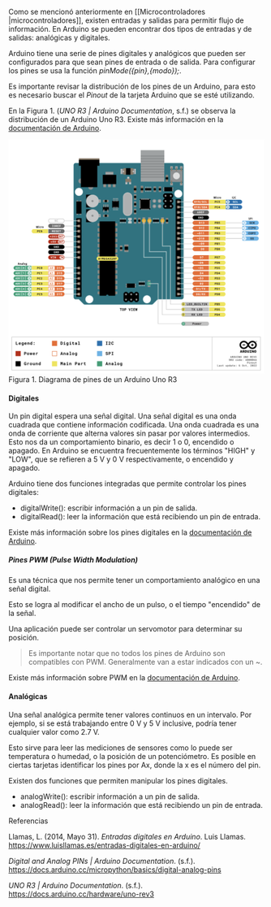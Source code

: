
Como se mencionó anteriormente en [[Microcontroladores |microcontroladores]],  existen entradas y salidas para permitir flujo de información. En Arduino se pueden encontrar dos tipos de entradas y de salidas: analógicas y digitales.

Arduino tiene una serie de pines digitales y analógicos que pueden ser configurados para que sean pines de entrada o de salida. 
Para configurar los pines se usa la función *pinMode({pin},{modo});*.

Es importante revisar la distribución de los pines de un Arduino, para esto es necesario buscar el *Pinout* de la tarjeta Arduino que se esté utilizando.

En la Figura 1. (_UNO R3 | Arduino Documentation_, s.f.) se observa la distribución de un Arduino Uno R3. Existe más información en la [documentación de Arduino](https://docs.arduino.cc/hardware/uno-rev3).

![Arduino Uno Rev 3 Pinout](Recursos/Arduino%20Uno%20Rev%203%20Pinout.png)
Figura 1. Diagrama de pines de un Arduino Uno R3

#### Digitales
Un pin digital espera una señal digital. Una señal digital es una onda cuadrada que contiene información codificada. Una onda cuadrada es una onda de corriente que alterna valores sin pasar por valores intermedios. Esto nos da un comportamiento binario, es decir 1 o 0, encendido o apagado. En Arduino se encuentra frecuentemente los términos "HIGH" y "LOW", que se refieren a 5 V y 0 V respectivamente, o encendido y apagado.

Arduino tiene dos funciones integradas que permite controlar los pines digitales:
- digitalWrite(): escribir información a un pin de salida.
- digitalRead(): leer la información que está recibiendo un pin de entrada.

Existe más información sobre los pines digitales en la [documentación de Arduino](https://docs.arduino.cc/learn/microcontrollers/digital-pins#properties-of-pins-configured-as-input).

##### Pines PWM (Pulse Width Modulation)
Es una técnica que nos permite tener un comportamiento analógico en una señal digital. 

Esto se logra al modificar el ancho de un pulso, o el tiempo "encendido" de la señal.

Una aplicación puede ser controlar un servomotor para determinar su posición.

>Es importante notar que no todos los pines de Arduino son compatibles con PWM. Generalmente van a estar indicados con un ~.

Existe más información sobre PWM en la [documentación de Arduino](https://docs.arduino.cc/tutorials/generic/secrets-of-arduino-pwm).

#### Analógicas
Una señal analógica permite tener valores continuos en un intervalo. Por ejemplo, si se está trabajando entre 0 V y 5 V inclusive, podría tener cualquier valor como 2.7 V.

Esto sirve para leer las mediciones de sensores como lo puede ser temperatura o humedad, o la posición de un potenciómetro. Es posible en ciertas tarjetas identificar los pines por Ax, donde la x es el número del pin.

Existen dos funciones que permiten manipular los pines digitales.
- analogWrite(): escribir información a un pin de salida.
- analogRead(): leer la información que está recibiendo un pin de entrada.


Referencias

Llamas, L. (2014, Mayo 31). _Entradas digitales en Arduino_. Luis Llamas.  https://www.luisllamas.es/entradas-digitales-en-arduino/

_Digital and Analog PINs | Arduino Documentation_. (s.f.).  https://docs.arduino.cc/micropython/basics/digital-analog-pins

_UNO R3 | Arduino Documentation_. (s.f.).  https://docs.arduino.cc/hardware/uno-rev3
